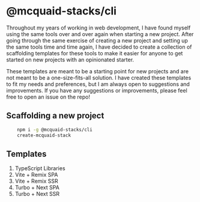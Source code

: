 # @mcquaid-stacks/cli

Throughout my years of working in web development, I have found myself using the same tools over and over again when starting a new project. After going through the same exercise of creating a new project and setting up the same tools time and time again, I have decided to create a collection of scaffolding templates for these tools to make it easier for anyone to get started on new projects with an opinionated starter.

These templates are meant to be a starting point for new projects and are not meant to be a one-size-fits-all solution. I have created these templates to fit my needs and preferences, but I am always open to suggestions and improvements. If you have any suggestions or improvements, please feel free to open an issue on the repo!

## Scaffolding a new project

```bash
    npm i -g @mcquaid-stacks/cli
    create-mcquaid-stack
```

## Templates

1. TypeScript Libraries
2. Vite + Remix SPA
3. Vite + Remix SSR
4. Turbo + Next SPA
5. Turbo + Next SSR
